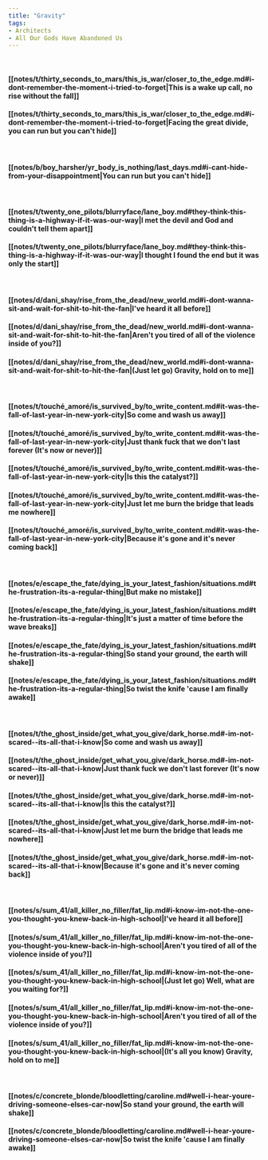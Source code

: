 ```yaml
---
title: "Gravity"
tags:
- Architects
- All Our Gods Have Abandoned Us
---
```

&nbsp;
#### [[notes/t/thirty_seconds_to_mars/this_is_war/closer_to_the_edge.md#i-dont-remember-the-moment-i-tried-to-forget|This is a wake up call, no rise without the fall]]
#### [[notes/t/thirty_seconds_to_mars/this_is_war/closer_to_the_edge.md#i-dont-remember-the-moment-i-tried-to-forget|Facing the great divide, you can run but you can't hide]]
&nbsp;
#### [[notes/b/boy_harsher/yr_body_is_nothing/last_days.md#i-cant-hide-from-your-disappointment|You can run but you can't hide]]
&nbsp;
#### [[notes/t/twenty_one_pilots/blurryface/lane_boy.md#they-think-this-thing-is-a-highway-if-it-was-our-way|I met the devil and God and couldn't tell them apart]]
#### [[notes/t/twenty_one_pilots/blurryface/lane_boy.md#they-think-this-thing-is-a-highway-if-it-was-our-way|I thought I found the end but it was only the start]]
&nbsp;
#### [[notes/d/dani_shay/rise_from_the_dead/new_world.md#i-dont-wanna-sit-and-wait-for-shit-to-hit-the-fan|I've heard it all before]]
#### [[notes/d/dani_shay/rise_from_the_dead/new_world.md#i-dont-wanna-sit-and-wait-for-shit-to-hit-the-fan|Aren't you tired of all of the violence inside of you?]]
#### [[notes/d/dani_shay/rise_from_the_dead/new_world.md#i-dont-wanna-sit-and-wait-for-shit-to-hit-the-fan|(Just let go) Gravity, hold on to me]]
&nbsp;
#### [[notes/t/touché_amoré/is_survived_by/to_write_content.md#it-was-the-fall-of-last-year-in-new-york-city|So come and wash us away]]
#### [[notes/t/touché_amoré/is_survived_by/to_write_content.md#it-was-the-fall-of-last-year-in-new-york-city|Just thank fuck that we don't last forever (It's now or never)]]
#### [[notes/t/touché_amoré/is_survived_by/to_write_content.md#it-was-the-fall-of-last-year-in-new-york-city|Is this the catalyst?]]
#### [[notes/t/touché_amoré/is_survived_by/to_write_content.md#it-was-the-fall-of-last-year-in-new-york-city|Just let me burn the bridge that leads me nowhere]]
#### [[notes/t/touché_amoré/is_survived_by/to_write_content.md#it-was-the-fall-of-last-year-in-new-york-city|Because it's gone and it's never coming back]]
&nbsp;
#### [[notes/e/escape_the_fate/dying_is_your_latest_fashion/situations.md#the-frustration-its-a-regular-thing|But make no mistake]]
#### [[notes/e/escape_the_fate/dying_is_your_latest_fashion/situations.md#the-frustration-its-a-regular-thing|It's just a matter of time before the wave breaks]]
#### [[notes/e/escape_the_fate/dying_is_your_latest_fashion/situations.md#the-frustration-its-a-regular-thing|So stand your ground, the earth will shake]]
#### [[notes/e/escape_the_fate/dying_is_your_latest_fashion/situations.md#the-frustration-its-a-regular-thing|So twist the knife 'cause I am finally awake]]
&nbsp;
#### [[notes/t/the_ghost_inside/get_what_you_give/dark_horse.md#-im-not-scared--its-all-that-i-know|So come and wash us away]]
#### [[notes/t/the_ghost_inside/get_what_you_give/dark_horse.md#-im-not-scared--its-all-that-i-know|Just thank fuck we don't last forever (It's now or never)]]
#### [[notes/t/the_ghost_inside/get_what_you_give/dark_horse.md#-im-not-scared--its-all-that-i-know|Is this the catalyst?]]
#### [[notes/t/the_ghost_inside/get_what_you_give/dark_horse.md#-im-not-scared--its-all-that-i-know|Just let me burn the bridge that leads me nowhere]]
#### [[notes/t/the_ghost_inside/get_what_you_give/dark_horse.md#-im-not-scared--its-all-that-i-know|Because it's gone and it's never coming back]]
&nbsp;
#### [[notes/s/sum_41/all_killer_no_filler/fat_lip.md#i-know-im-not-the-one-you-thought-you-knew-back-in-high-school|I've heard it all before]]
#### [[notes/s/sum_41/all_killer_no_filler/fat_lip.md#i-know-im-not-the-one-you-thought-you-knew-back-in-high-school|Aren't you tired of all of the violence inside of you?]]
#### [[notes/s/sum_41/all_killer_no_filler/fat_lip.md#i-know-im-not-the-one-you-thought-you-knew-back-in-high-school|(Just let go) Well, what are you waiting for?]]
#### [[notes/s/sum_41/all_killer_no_filler/fat_lip.md#i-know-im-not-the-one-you-thought-you-knew-back-in-high-school|Aren't you tired of all of the violence inside of you?]]
#### [[notes/s/sum_41/all_killer_no_filler/fat_lip.md#i-know-im-not-the-one-you-thought-you-knew-back-in-high-school|(It's all you know) Gravity, hold on to me]]
&nbsp;
#### [[notes/c/concrete_blonde/bloodletting/caroline.md#well-i-hear-youre-driving-someone-elses-car-now|So stand your ground, the earth will shake]]
#### [[notes/c/concrete_blonde/bloodletting/caroline.md#well-i-hear-youre-driving-someone-elses-car-now|So twist the knife 'cause I am finally awake]]
